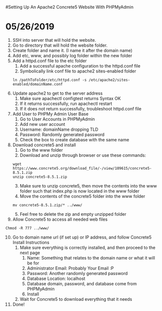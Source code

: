 #Setting Up An Apache2 Concrete5 Website With PHPMyAdmin
# 05/26/2019

1. SSH into server that will hold the website.
2. Go to directory that will hold the website folder.
3. Create folder and name it. (I name it after the domain name)
4. Add etc, www, and possibly log folder within the new folder
5. Add a httpd.conf file to the etc folder
    1. Add a successful apache configuration to the httpd.conf file
    2. Symbolically link conf file to apache2 sites-enabled folder
    ```
    ln /pathToFolder/etc/httpd.conf -s /etc/apache2/sites-enabled/domainName.conf
    ```
6. Update apache2 to get to the server address
    1. Make sure apachectl configtest returns Syntax OK
    2. If it returns successfully, run apachectl restart
    3. If it does not return successfully, troubleshoot httpd.conf file
7. Add User to PHPMy Admin User Base
    1. Go to User Accounts in PHPMyAdmin
    2. Add new user account
    3. Username: domainName dropping TLD
    4. Password: Randomly generated password
    5. Check the box to create database with the same name
8. Download concrete5 and install
    1. Go to the www folder
    2. Download and unzip through browser or use these commands:
    ```
    wget https://www.concrete5.org/download_file/-/view/109615/concrete5-8.5.1.zip
    unzip concrete5-8.5.1.zip
    ```
    3. Make sure to unzip concrete5, then move the contents into the www folder such that index.php is now located in the www folder
    4. Move the contents of the concrete5 folder into the www folder
    ```
    mv concrete5-8.5.1.zip/* ../www/
    ```
    5. Feel free to delete the zip and empty unzipped folder
9. Allow Concrete5 to access all needed web files
```
Chmod -R 777 ../www/
```
10. Go to domain name url (if set up) or IP address, and follow Concrete5 Install Instructions
    1. Make sure everything is correctly installed, and then proceed to the next page
        1. Name: Something that relates to the domain name or what it will be for
        2. Administrator Email: Probably Your Email :P
        3. Password: Another randomly generated password
        4. Database Location: localhost
        5. Database domain, password, and database come from PHPMyAdmin
        6. Install
    2. Wait for Concrete5 to download everything that it needs
11. Done!